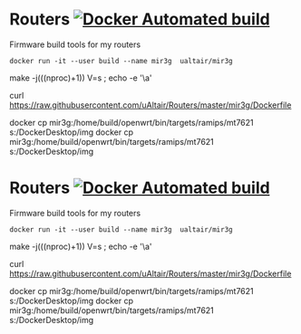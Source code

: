 # Routers [![Docker Automated build](https://img.shields.io/docker/automated/jrottenberg/ffmpeg.svg)](https://hub.docker.com/r/ualtair/routers/)

Firmware build tools for my routers

`docker run -it --user build --name mir3g  ualtair/mir3g`

make -j$(($(nproc)+1)) V=s ; echo -e '\a'

curl https://raw.githubusercontent.com/uAltair/Routers/master/mir3g/Dockerfile

docker cp mir3g:/home/build/openwrt/bin/targets/ramips/mt7621 s:/DockerDesktop/img
docker cp mir3g:/home/build/openwrt/bin/targets/ramips/mt7621 s:/DockerDesktop/img


# Routers [![Docker Automated build](https://img.shields.io/docker/automated/jrottenberg/ffmpeg.svg)](https://hub.docker.com/r/ualtair/routers/)

Firmware build tools for my routers

`docker run -it --user build --name mir3g  ualtair/mir3g`

make -j$(($(nproc)+1)) V=s ; echo -e '\a'

curl https://raw.githubusercontent.com/uAltair/Routers/master/mir3g/Dockerfile

docker cp mir3g:/home/build/openwrt/bin/targets/ramips/mt7621 s:/DockerDesktop/img
docker cp mir3g:/home/build/openwrt/bin/targets/ramips/mt7621 s:/DockerDesktop/img
